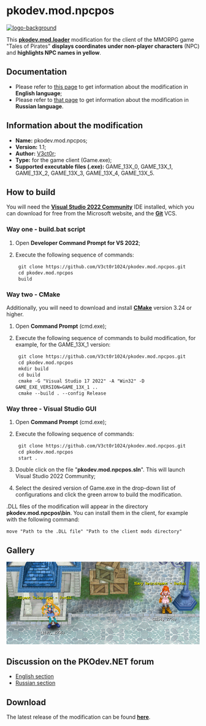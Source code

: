 # pkodev.mod.npcpos

[![logo-background](https://user-images.githubusercontent.com/3164064/163711104-29410e0d-3c86-411a-9319-9ffeaa62abb8.png)](http://pkodev.net "PKOdev.NET")

This [**pkodev.mod.loader**](https://github.com/V3ct0r1024/pkodev.mod.loader) modification for the client of the MMORPG game "Tales of Pirates" **displays coordinates under non-player characters** (NPC) and **highlights NPC names in yellow**.

## Documentation

- Please refer to [this page](https://github.com/V3ct0r1024/pkodev.mod.npcpos/blob/master/doc/pkodev.mod.npcpos.doc.en.md) to get information about the modification in **English language**;
- Please refer to [that page](https://github.com/V3ct0r1024/pkodev.mod.npcpos/blob/master/doc/pkodev.mod.npcpos.doc.ru.md) to get information about the modification in **Russian language**.

## Information about the modification

-   **Name:** pkodev.mod.npcpos;
-   **Version:** 1.1;
-   **Author:** [V3ct0r](https://github.com/V3ct0r1024);
-   **Type:** for the game client (Game.exe);
-   **Supported executable files (.exe):** GAME_13X_0, GAME_13X_1, GAME_13X_2, GAME_13X_3, GAME_13X_4, GAME_13X_5.

## How to build

You will need the [**Visual Studio 2022 Community**](https://visualstudio.microsoft.com/vs/community/) IDE installed, which you can download for free from the Microsoft website, and the [**Git**](https://git-scm.com/) VCS.

### Way one - build.bat script

1. Open **Developer Command Prompt for VS 2022**;
2. Execute the following sequence of commands:

	
		git clone https://github.com/V3ct0r1024/pkodev.mod.npcpos.git
		cd pkodev.mod.npcpos
		build

### Way two - CMake

Additionally, you will need to download and install [**CMake**](https://cmake.org/download/) version 3.24 or higher.

1. Open **Command Prompt** (cmd.exe);
2. Execute the following sequence of commands to build modification, for example, for the GAME_13X_1 version:

	
		git clone https://github.com/V3ct0r1024/pkodev.mod.npcpos.git
		cd pkodev.mod.npcpos
		mkdir build
		cd build
		cmake -G "Visual Studio 17 2022" -A "Win32" -D GAME_EXE_VERSION=GAME_13X_1 ..
		cmake --build . --config Release
    
    
### Way three - Visual Studio GUI

1. Open **Command Prompt** (cmd.exe);
2. Execute the following sequence of commands:

	
		git clone https://github.com/V3ct0r1024/pkodev.mod.npcpos.git
		cd pkodev.mod.npcpos
		start .

3. Double click on the file "**pkodev.mod.npcpos.sln**". This will launch Visual Studio 2022 Community;
4. Select the desired version of Game.exe in the drop-down list of configurations and click the green arrow to build the modification.

.DLL files of the modification will appear in the directory **pkodev.mod.npcpos\bin**. You can install them in the client, for example with the following command:

	
	move "Path to the .DLL file" "Path to the client mods directory"
  
## Gallery

![Image 1](https://raw.githubusercontent.com/V3ct0r1024/pkodev.mod.npcpos/master/img/0.png)

## Discussion on the PKOdev.NET forum

 - [English section](https://pkodev.net/topic/5801-displaying-coordinates-under-the-npc/)
 - [Russian section](https://pkodev.net/topic/5796-%D0%BE%D1%82%D0%BE%D0%B1%D1%80%D0%B0%D0%B6%D0%B5%D0%BD%D0%B8%D0%B5-%D0%BA%D0%BE%D0%BE%D1%80%D0%B4%D0%B8%D0%BD%D0%B0%D1%82-%D0%BF%D0%BE%D0%B4-npc/)

## Download

The latest release of the modification can be found **[here](https://github.com/V3ct0r1024/pkodev.mod.npcpos/releases/)**.
